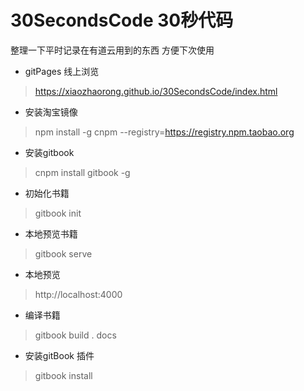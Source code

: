 # 30SecondsCode 30秒代码
整理一下平时记录在有道云用到的东西 方便下次使用
- gitPages 线上浏览
> https://xiaozhaorong.github.io/30SecondsCode/index.html

- 安装淘宝镜像
> npm install -g cnpm --registry=https://registry.npm.taobao.org
- 安装gitbook
> cnpm install gitbook -g
- 初始化书籍 
> gitbook init
- 本地预览书籍
>  gitbook serve
- 本地预览 
> http://localhost:4000
- 编译书籍
> gitbook build . docs
- 安装gitBook 插件
> gitbook install 
